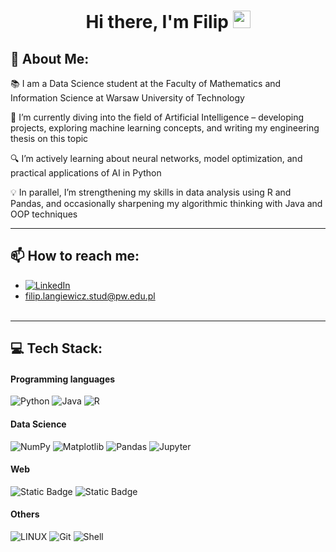 <h1 align="center">
Hi there, I'm Filip <img src="https://user-images.githubusercontent.com/1303154/88677602-1635ba80-d120-11ea-84d8-d263ba5fc3c0.gif" width="28" height="28" />
</h1>

## 💫 About Me:
📚 I am a Data Science student at the Faculty of Mathematics and Information Science at Warsaw University of Technology

🧠 I’m currently diving into the field of Artificial Intelligence – developing projects, exploring machine learning concepts, and writing my engineering thesis on this topic

🔍 I’m actively learning about neural networks, model optimization, and practical applications of AI in Python

💡 In parallel, I’m strengthening my skills in data analysis using R and Pandas, and occasionally sharpening my algorithmic thinking with Java and OOP techniques

---
## 📫 How to reach me:
- [![LinkedIn](https://img.shields.io/badge/LinkedIn-%230077B5.svg?logo=linkedin&logoColor=white)](https://www.linkedin.com/in/filiplangiewicz/) 
- [filip.langiewicz.stud@pw.edu.pl](mailto:filip.langiewicz.stud@pw.edu.pl)
<br><br>

---
## 💻 Tech Stack:
#### Programming languages
![Python](https://img.shields.io/badge/python-3670A0?style=for-the-badge&logo=python&logoColor=ffdd54) 
![Java](https://img.shields.io/badge/java-%23ED8B00.svg?style=for-the-badge&logo=java&logoColor=white) 
![R](https://img.shields.io/badge/r-%23276DC3.svg?style=for-the-badge&logo=r&logoColor=white)


#### Data Science
![NumPy](https://img.shields.io/badge/numpy-%23013243.svg?style=for-the-badge&logo=numpy&logoColor=white) 
![Matplotlib](https://img.shields.io/badge/Matplotlib-%23ffffff.svg?style=for-the-badge&logo=Matplotlib&logoColor=black)
![Pandas](https://img.shields.io/badge/pandas-%23150458.svg?style=for-the-badge&logo=pandas&logoColor=white) 
![Jupyter](https://img.shields.io/badge/jupyter-%23FA0F00.svg?style=for-the-badge&logo=jupyter&logoColor=white)


#### Web
![Static Badge](https://img.shields.io/badge/HTML-%23ffff99?style=for-the-badge&logo=html5)
![Static Badge](https://img.shields.io/badge/CSS-darkgreen?style=for-the-badge&logo=css3)


#### Others
![LINUX](https://img.shields.io/badge/Linux-FCC624?style=for-the-badge&logo=linux&logoColor=black) 
![Git](https://img.shields.io/badge/git-%23F05033.svg?style=for-the-badge&logo=git&logoColor=white)
![Shell](https://img.shields.io/badge/shell_script-%23121011.svg?style=for-the-badge&logo=gnu-bash&logoColor=white)

